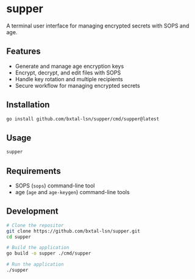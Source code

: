 # supper

A terminal user interface for managing encrypted secrets with SOPS and age.

## Features

- Generate and manage age encryption keys
- Encrypt, decrypt, and edit files with SOPS
- Handle key rotation and multiple recipients
- Secure workflow for managing encrypted secrets

## Installation

```bash
go install github.com/bxtal-lsn/supper/cmd/supper@latest
```

## Usage

```bash
supper
```

## Requirements

- SOPS (`sops`) command-line tool
- age (`age` and `age-keygen`) command-line tools

## Development

```bash
# Clone the repositor
git clone https://github.com/bxtal-lsn/supper.git
cd supper

# Build the application
go build -o supper ./cmd/supper

# Run the application
./supper
```
